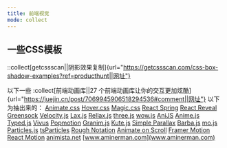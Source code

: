 ```yaml
---
title: 前端视觉
mode: collect
---
```


## 一些CSS模板

::collect[getcssscan||阴影效果复制]{url="https://getcssscan.com/css-box-shadow-examples?ref=producthunt||网址"}

以下一些 :collect[前端动画库||27 个前端动画库让你的交互更加炫酷]{url="https://juejin.cn/post/7069945906518294536#comment||网址"} 以下为抽出来的：
[Animate.css](https://github.com/animate-css/animate.css) [Hover.css](https://github.com/IanLunn/Hover) [Magic.css](https://github.com/miniMAC/magic) [React Spring](https://github.com/pmndrs/react-spring) [React Reveal](https://github.com/rnosov/react-reveal) [Greensock](https://github.com/greensock/GreenSock-JS/) [Velocity.js](http://github.com/julianshapiro/velocity) [Lax.js](https://github.com/alexfoxy/lax.js) [Rellax.js](https://github.com/dixonandmoe/rellax) [three.js](https://github.com/mrdoob/three.js/) [wow.js](https://github.com/graingert/wow) [AniJS](https://github.com/anijs/anijs) [Anime.js](https://github.com/juliangarnier/anime/) [Typed.js](https://github.com/mattboldt/typed.js/) [Vivus](https://github.com/maxwellito/vivus) [Popmotion](https://github.com/popmotion/popmotion) [Granim.js](https://github.com/sarcadass/granim.js) [Kute.js](https://github.com/thednp/kute.js) [Simple Parallax](https://github.com/geosigno/simpleParallax.js) [Barba.js](https://github.com/barbajs/barba) [mo.js](https://github.com/mojs) [Particles.js](https://github.com/VincentGarreau/particles.js/) [tsParticles](https://github.com/matteobruni/tsparticles) [Rough Notation](https://github.com/rough-stuff/rough-notation) [Animate on Scroll](https://github.com/topics/animate-on-scroll) [Framer Motion](https://github.com/framer/motion) [React Motion](https://github.com/chenglou/react-motion) [animista.net](animista.net) [www.aminerman.com](www.aminerman.com)
